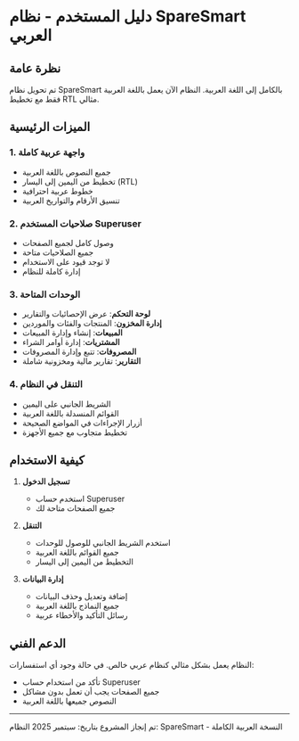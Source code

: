 
# دليل المستخدم - نظام SpareSmart العربي

## نظرة عامة
تم تحويل نظام SpareSmart بالكامل إلى اللغة العربية. النظام الآن يعمل باللغة العربية فقط مع تخطيط RTL مثالي.

## الميزات الرئيسية

### 1. واجهة عربية كاملة
- جميع النصوص باللغة العربية
- تخطيط من اليمين إلى اليسار (RTL)
- خطوط عربية احترافية
- تنسيق الأرقام والتواريخ العربية

### 2. صلاحيات المستخدم Superuser
- وصول كامل لجميع الصفحات
- جميع الصلاحيات متاحة
- لا توجد قيود على الاستخدام
- إدارة كاملة للنظام

### 3. الوحدات المتاحة
- **لوحة التحكم**: عرض الإحصائيات والتقارير
- **إدارة المخزون**: المنتجات والفئات والموردين
- **المبيعات**: إنشاء وإدارة المبيعات
- **المشتريات**: إدارة أوامر الشراء
- **المصروفات**: تتبع وإدارة المصروفات
- **التقارير**: تقارير مالية ومخزونية شاملة

### 4. التنقل في النظام
- الشريط الجانبي على اليمين
- القوائم المنسدلة باللغة العربية
- أزرار الإجراءات في المواضع الصحيحة
- تخطيط متجاوب مع جميع الأجهزة

## كيفية الاستخدام

1. **تسجيل الدخول**
   - استخدم حساب Superuser
   - جميع الصفحات متاحة لك

2. **التنقل**
   - استخدم الشريط الجانبي للوصول للوحدات
   - جميع القوائم باللغة العربية
   - التخطيط من اليمين إلى اليسار

3. **إدارة البيانات**
   - إضافة وتعديل وحذف البيانات
   - جميع النماذج باللغة العربية
   - رسائل التأكيد والأخطاء عربية

## الدعم الفني

النظام يعمل بشكل مثالي كنظام عربي خالص. في حالة وجود أي استفسارات:

- تأكد من استخدام حساب Superuser
- جميع الصفحات يجب أن تعمل بدون مشاكل
- النصوص جميعها باللغة العربية

---
تم إنجاز المشروع بتاريخ: سبتمبر 2025
النظام: SpareSmart - النسخة العربية الكاملة
